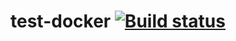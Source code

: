 # test-docker [![Build status](https://ci.appveyor.com/api/projects/status/nbqrjto39ale7apw/branch/master?svg=true)](https://ci.appveyor.com/project/jslee02/test-docker/branch/master)
